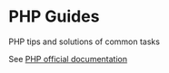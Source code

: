 # PHP Guides

PHP tips and solutions of common tasks

See [PHP official documentation](https://www.php.net/manual/en/index.php)
